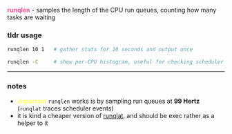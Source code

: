 <span style="color:#ff4d94">**runqlen**</span> - samples the length of the CPU
run queues, counting how many tasks are waiting

### tldr usage

```sh
runqlen 10 1   # gather stats for 10 seconds and output once

runqlen -C     # show per-CPU histogram, useful for checking scheduler balance
```

---

### notes

- <span style="color:#ffff66">**important**</span> `runqlen` works is by
  sampling run queues at **99 Hertz** (`runqlat` traces scheduler events)
- it is kind a cheaper version of [runqlat](./../RUNQLAT/index.md), and should
  be exec rather as a helper to it
